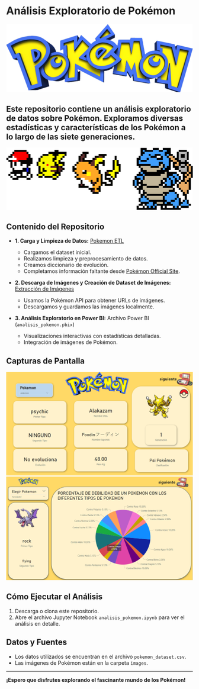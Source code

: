 # Análisis Exploratorio de Pokémon

![Logo de Pokémon](fondo/Daco_5394286.png)

## Este repositorio contiene un análisis exploratorio de datos sobre Pokémon. Exploramos diversas estadísticas y características de los Pokémon a lo largo de las siete generaciones.



 ![Bulbasaur](fondo/Daco_1804122.png)

## Contenido del Repositorio

- **1. Carga y Limpieza de Datos:** [Pokemon ETL](etl/Pokemon_ETL.ipynb)
   - Cargamos el dataset inicial.
   - Realizamos limpieza y preprocesamiento de datos.
   - Creamos diccionario de evolución.
   - Completamos información faltante desde [Pokémon Official Site](https://www.pokemon.com/es/pokedex).

- **2. Descarga de Imágenes y Creación de Dataset de Imágenes:** [Extracción de Imágenes](etl/extracción_Imagenes_pokemon.ipynb)
   - Usamos la Pokémon API para obtener URLs de imágenes.
   - Descargamos y guardamos las imágenes localmente.

- **3. Análisis Exploratorio en Power BI:** Archivo Power BI (`analisis_pokemon.pbix`)
   - Visualizaciones interactivas con estadísticas detalladas.
   - Integración de imágenes de Pokémon.


## Capturas de Pantalla

 ![Visualización 1](fondo/2.png)
 ![Visualización 2](fondo/3.png)

## Cómo Ejecutar el Análisis

1. Descarga o clona este repositorio.
2. Abre el archivo Jupyter Notebook `analisis_pokemon.ipynb` para ver el análisis en detalle.

## Datos y Fuentes

- Los datos utilizados se encuentran en el archivo `pokemon_dataset.csv`.
- Las imágenes de Pokémon están en la carpeta `images`.

---

**¡Espero que disfrutes explorando el fascinante mundo de los Pokémon!**
